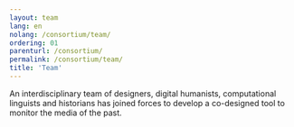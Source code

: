 ```yaml
---
layout: team
lang: en
nolang: /consortium/team/
ordering: 01
parenturl: /consortium/
permalink: /consortium/team/
title: 'Team'
---
```


An interdisciplinary team of designers, digital humanists, computational linguists and historians has joined forces to develop a co-designed tool to monitor the media of the past.
